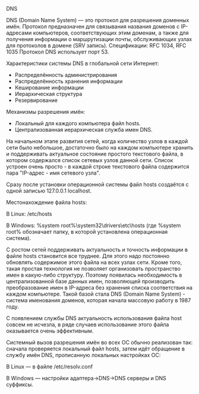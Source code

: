 DNS

DNS (Domain Name System) —  это протокол для разрешения доменных имён.
Протокол предназначен для связывания названия доменов с IP-адресами компьютеров, соответствующих этим доменам, а также для получения информации о маршрутизации почты, обслуживающих узлах для протоколов в домене (SRV запись).
Спецификации: RFC 1034, RFC 1035
Протокол DNS использует порт 53.

Характеристики системы DNS в глобальной сети Интернет:
* Распределённость администрирования
* Распределённость хранения информации
* Кеширование информации
* Иерархическая структура
* Резервирование

Механизмы разрешения имён:
* Локальный для каждого компьютера файл hosts.
* Централизованная иерархическая служба имен DNS.

На начальном этапе развития сетей, когда количество узлов в каждой сети было небольшое, достаточно было на каждом компьютере хранить и поддерживать актуальное состояние простого текстового файла, в котором содержался список сетевых узлов данной сети. Список устроен очень просто - в каждой строке текстового файла содержится пара "IP-адрес - имя сетевого узла".

Сразу после установки операционной системы файл hosts создаётся с одной записью 127.0.0.1 localhost.

Местонахождение файла hosts:

В Linux: /etc/hosts

В Windows: %system root%\system32\drivers\etc\hosts (где %system root% обозначает папку, в которой установлена операционная система).

С ростом сетей поддерживать актуальность и точность информации в файле hosts становится все труднее. Для этого надо постоянно обновлять содержимое этого файла на всех узлах сети. Кроме того, такая простая технология не позволяет организовать пространство имен в какую-либо структуру. Поэтому появилась необходимость в централизованной базе данных имен, позволяющей производить преобразование имен в IP-адреса без хранения списка соответствия на каждом компьютере. Такой базой стала DNS (Domain Name System) - система именования доменов, которая начала массовую работу в 1987 году.

С появлением службы DNS актуальность использования файла host совсем не исчезла, в ряде случаев использование этого файла оказывается очень эффективным.

Системный вызов разрешения имён во всех ОС обычно реализован так: сначала проверяется локальный файл hosts, затем идёт обращение в службу имён DNS, прописанную локальных настройках ОС:

В Linux — в файле /etc/resolv.conf

В Windows — настройки адаптера→DNS→DNS серверы и DNS суффиксы.
